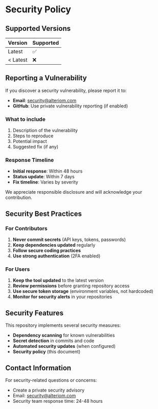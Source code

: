# Security Policy

## Supported Versions

| Version  | Supported          |
| -------- | ------------------ |
| Latest   | :white_check_mark: |
| < Latest | :x:                |

## Reporting a Vulnerability

If you discover a security vulnerability, please report it to:

- **Email**: <security@alteriom.com>
- **GitHub**: Use private vulnerability reporting (if enabled)

### What to include

1. Description of the vulnerability
2. Steps to reproduce
3. Potential impact
4. Suggested fix (if any)

### Response Timeline

- **Initial response**: Within 48 hours
- **Status update**: Within 7 days
- **Fix timeline**: Varies by severity

We appreciate responsible disclosure and will acknowledge your contribution.

## Security Best Practices

### For Contributors

1. **Never commit secrets** (API keys, tokens, passwords)
2. **Keep dependencies updated** regularly
3. **Follow secure coding practices**
4. **Use strong authentication** (2FA enabled)

### For Users

1. **Keep the tool updated** to the latest version
2. **Review permissions** before granting repository access
3. **Use secure token storage** (environment variables, not hardcoded)
4. **Monitor for security alerts** in your repositories

## Security Features

This repository implements several security measures:

- **Dependency scanning** for known vulnerabilities
- **Secret detection** in commits and code
- **Automated security updates** (when configured)
- **Security policy** (this document)

## Contact Information

For security-related questions or concerns:

- Create a private security advisory
- Email: <security@alteriom.com>
- Security team response time: 24-48 hours
